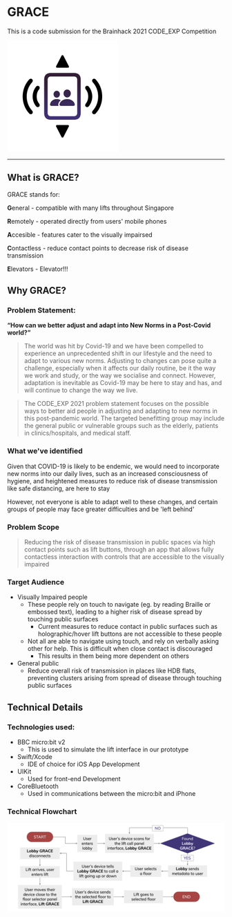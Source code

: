 # GRACE
This is a code submission for the Brainhack 2021 CODE_EXP Competition

<img src="./appicon.png" width=256/>

---

## What is GRACE?
GRACE stands for:

 **G**eneral - compatible with many lifts throughout Singapore

 **R**emotely - operated directly from users' mobile phones

 **A**ccesible - features cater to the visually impairsed

 **C**ontactless - reduce contact points to decrease risk of disease transmission

 **E**levators - Elevator!!!

## Why GRACE?
### Problem Statement:
**“How can we better adjust and adapt into New Norms in a Post-Covid world?”**

> The world was hit by Covid-19 and we have been compelled to experience an unprecedented shift in our lifestyle and the need to adapt to various new norms. Adjusting to changes can pose quite a challenge, especially when it affects our daily routine, be it the way we work and study, or the way we socialise and connect. However, adaptation is inevitable as Covid-19 may be here to stay and has, and will continue to change the way we live.

> The CODE_EXP 2021 problem statement focuses on the possible ways to better aid people in adjusting and adapting to new norms in this post-pandemic world. The targeted benefitting group may include the general public or vulnerable groups such as the elderly, patients in clinics/hospitals, and medical staff.

### What we've identified
Given that COVID-19 is likely to be endemic, we would need to incorporate new norms into our daily lives, such as an increased consciousness of hygiene, and heightened measures to reduce risk of disease transmission like safe distancing, are here to stay

However, not everyone is able to adapt well to these changes, and certain groups of people may face greater difficulties and be 'left behind'

### Problem Scope
> Reducing the risk of disease transmission in public spaces via high contact points such as lift buttons, through an app that allows fully contactless interaction with controls that are accessible to the visually impaired

### Target Audience 
- Visually Impaired people
    - These people rely on touch to navigate (eg. by reading Braille or embossed text), leading to a higher risk of disease spread by touching public surfaces
        - Current measures to reduce contact in public surfaces such as holographic/hover lift buttons are not accessible to these people
    - Not all are able to navigate using touch, and rely on verbally asking other for help. This is difficult when close contact is discouraged
        - This results in them being more dependent on others
- General public
    - Reduce overall risk of transmission in places like HDB flats, preventing clusters arising from spread of disease through touching public surfaces

## Technical Details

### Technologies used:
- BBC micro:bit v2
    - This is used to simulate the lift interface in our prototype
- Swift/Xcode
    - IDE of choice for iOS App Development
- UIKit
    - Used for front-end Development
- CoreBluetooth
    - Used in communications between the micro:bit and iPhone

### Technical Flowchart
![](./flowchart.png)

